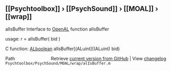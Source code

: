 ## [[Psychtoolbox]] &#8250; [[PsychSound]] &#8250; [[MOAL]] &#8250; [[wrap]]

alIsBuffer  Interface to [OpenAL](OpenAL) function alIsBuffer  
  
usage:  r = alIsBuffer( bid )  
  
C function:  [ALboolean](ALboolean) alIsBuffer[(ALuint]((ALuint) bid)  




<div class="code_header" style="text-align:right;">
  <span style="float:left;">Path&nbsp;&nbsp;</span> <span class="counter">Retrieve <a href=
  "https://raw.github.com/Psychtoolbox-3/Psychtoolbox-3/beta/Psychtoolbox/PsychSound/MOAL/wrap/alIsBuffer.m">current version from GitHub</a> | View <a href=
  "https://github.com/Psychtoolbox-3/Psychtoolbox-3/commits/beta/Psychtoolbox/PsychSound/MOAL/wrap/alIsBuffer.m">changelog</a></span>
</div>
<div class="code">
  <code>Psychtoolbox/PsychSound/MOAL/wrap/alIsBuffer.m</code>
</div>

